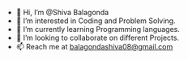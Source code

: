 - 👋 Hi, I’m @Shiva Balagonda
- 👀 I’m interested in Coding and Problem Solving.
- 🌱 I’m currently learning Programming languages.
- 💞️ I’m looking to collaborate on different Projects.
- 📫 Reach me at balagondashiva08@gmail.com 

<!---
Shiva-Balagonda/Shiva-Balagonda is a ✨ special ✨ repository because its `README.md` (this file) appears on your GitHub profile.
You can click the Preview link to take a look at your changes.
--->
